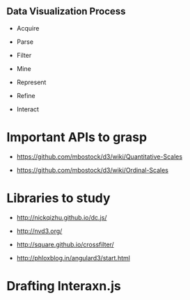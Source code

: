

## Data Visualization Process

+ Acquire

+ Parse

+ Filter

+ Mine

+ Represent

+ Refine

+ Interact

# Important APIs to grasp

+ https://github.com/mbostock/d3/wiki/Quantitative-Scales

+ https://github.com/mbostock/d3/wiki/Ordinal-Scales


# Libraries to study

+ http://nickqizhu.github.io/dc.js/

+ http://nvd3.org/

+ http://square.github.io/crossfilter/

+ http://phloxblog.in/angulard3/start.html


# Drafting Interaxn.js








